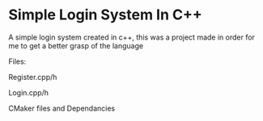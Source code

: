 # Simple Login System In C++

A simple login system created in c++, this was a project made in order for me to get a better grasp of the language

Files:

Register.cpp/h 

Login.cpp/h

CMaker files and Dependancies
